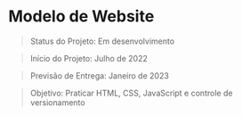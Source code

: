 <h1>Modelo de Website</h1>

>Status do Projeto: Em desenvolvimento

>Início do Projeto: Julho de 2022

>Previsão de Entrega: Janeiro de 2023

>Objetivo: Praticar HTML, CSS, JavaScript e controle de versionamento
